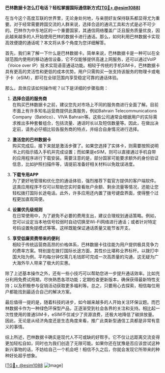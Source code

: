 **巴林数据卡怎么打电话？轻松掌握国际通信新方式[[TG💪+ @esim1088](https://t.me/s/esim1088)]**

在当今这个高度互联的世界里，无论身处何地，与亲朋好友保持联系都显得尤为重要。对于经常需要跨国交流的人群来说，选择合适的通讯工具和方式是必不可少的。巴林作为中东地区的一个重要国家，其通信网络覆盖广泛且服务质量优良，因此越来越多的人开始使用巴林的数据卡进行通话。那么，如何利用巴林数据卡实现高效便捷的通话呢？本文将从多个角度为您详细解答。

首先，我们来了解一下什么是巴林数据卡。简单来说，巴林数据卡是一种可以在全球范围内使用的移动通信设备，它不仅能够提供高速上网服务，还可以通过VoIP（Voice over IP）技术实现语音通话功能。相较于传统的手机SIM卡，巴林数据卡具有更高的灵活性和更低的成本优势。用户只需购买一张支持该服务的物理卡或电子卡（eSIM），即可在全球范围内享受稳定可靠的通话体验。

那么，具体应该如何操作呢？以下是详细的步骤指南：

1. **选择合适的服务商**  
   在购买巴林数据卡之前，建议您先对市场上不同的服务商进行全面了解。目前市面上有许多知名运营商提供此类服务，例如Bahrain Telecommunications Company（Batelco）、VIVA Bahrain等。这些公司通常会根据用户的实际需求推出多种套餐组合，包括流量、通话时长以及短信数量等。因此，在做出决定前，请务必仔细比较各服务商的特点，并结合自身情况进行选择。

2. **激活您的巴林数据卡**  
   购买完成后，接下来就是激活步骤了。如果您选择了实体卡，则需要按照说明书上的指示插入手机并完成设置；而如果是eSIM，则可以直接通过手机自带的应用程序进行下载安装。需要注意的是，部分国家可能要求额外的身份验证信息，比如护照扫描件等，请提前准备好相关材料以免耽误进度。

3. **下载专用APP**  
   为了更好地管理和优化您的通话体验，强烈推荐下载官方提供的客户端软件。这类应用程序不仅可以帮助您实时查看账户余额、剩余流量等情况，还能让您轻松拨打国际长途电话。此外，许多应用还内置了拨号键盘界面，使得整个过程更加直观简便。

4. **设置优先级规则**  
   在日常使用中，为了避免不必要的费用支出，建议合理规划通话策略。例如，您可以设定当本地信号较弱时自动切换至Wi-Fi网络进行通话；或者针对特定号码设置免提模式等等。这样既能保证通话质量又能节省开支。

5. **享受低廉资费带来的便利**  
   相较于传统运营商高昂的价格体系，巴林数据卡往往能为用户提供极具竞争力的费率方案。特别是在拨打国际长途方面，其性价比堪称业界标杆。以拨打中国大陆为例，平均每分钟仅需几毛钱即可完成一次高质量的沟通，这无疑为广大海外华人带来了极大的实惠。

除了上述基本操作之外，还有一些小技巧可以帮助您进一步提升通话效率。比如充分利用免费试用期，尽快熟悉各项功能；定期检查更新版本，确保获得最新特性支持；以及积极参与促销活动获取更多福利等。总之，只要用心去探索，相信每位用户都能找到最适合自己的解决方案。

最后值得一提的是，随着科技的进步，如今越来越多的人开始关注环保议题。而巴林数据卡作为一种绿色环保型产品，正逐渐受到社会各界的关注和支持。相比起一次性使用的普通SIM卡，eSIM不仅减少了资源浪费，还极大地降低了碳排放量。因此，无论是从经济角度还是生态角度来看，推广此类新型通信工具都是非常有意义的事情。

综上所述，巴林数据卡确实是现代人不可或缺的好帮手。它不仅让远距离交流变得更加轻松自如，同时也为我们创造了无限可能。如果你还在犹豫是否应该尝试这种新兴事物的话，不妨给自己一个机会吧！相信不久之后，你就会发现它所带来的种种好处超乎想象。

[[TG💪+ @esim1088](https://t.me/s/esim1088) ![Image](https://i.postimg.cc/4NQfJmqS/Snipaste-2025-05-13-00-14-12.png)]